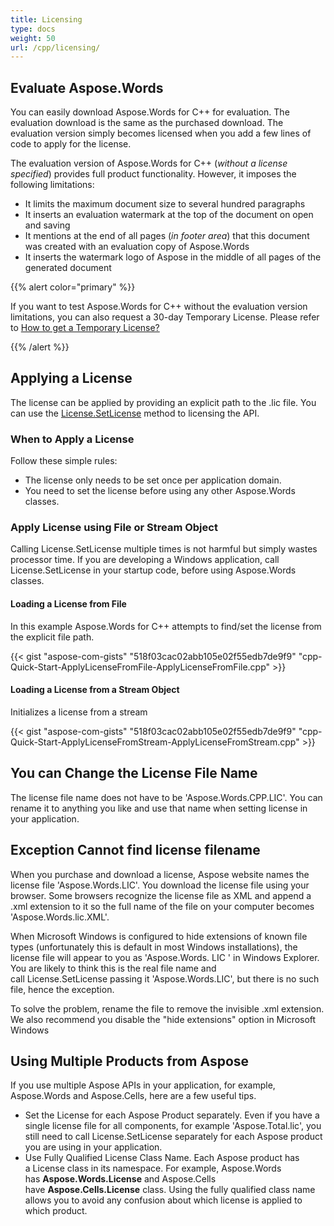 ```yaml
---
title: Licensing
type: docs
weight: 50
url: /cpp/licensing/
---
```


## **Evaluate Aspose.Words**
You can easily download Aspose.Words for C++ for evaluation. The evaluation download is the same as the purchased download. The evaluation version simply becomes licensed when you add a few lines of code to apply for the license.

The evaluation version of Aspose.Words for C++ (*without a license specified*) provides full product functionality. However, it imposes the following limitations:

- It limits the maximum document size to several hundred paragraphs
- It inserts an evaluation watermark at the top of the document on open and saving
- It mentions at the end of all pages (*in footer area*) that this document was created with an evaluation copy of Aspose.Words
- It inserts the watermark logo of Aspose in the middle of all pages of the generated document



{{% alert color="primary" %}} 

If you want to test Aspose.Words for C++ without the evaluation version limitations, you can also request a 30-day Temporary License. Please refer to [How to get a Temporary License?](https://purchase.aspose.com/temporary-license)

{{% /alert %}} 
## **Applying a License**
The license can be applied by providing an explicit path to the .lic file. You can use the [License.SetLicense](https://apireference.aspose.com/cpp/words/class/aspose.words.license/) method to licensing the API.
### **When to Apply a License**
Follow these simple rules:

- The license only needs to be set once per application domain.
- You need to set the license before using any other Aspose.Words classes.
### **Apply License using File or Stream Object**
Calling License.SetLicense multiple times is not harmful but simply wastes processor time. If you are developing a Windows application, call License.SetLicense in your startup code, before using Aspose.Words classes.
#### **Loading a License from File**
In this example Aspose.Words for C++ attempts to find/set the license from the explicit file path.

{{< gist "aspose-com-gists" "518f03cac02abb105e02f55edb7de9f9" "cpp-Quick-Start-ApplyLicenseFromFile-ApplyLicenseFromFile.cpp" >}}
#### **Loading a License from a Stream Object**
Initializes a license from a stream

{{< gist "aspose-com-gists" "518f03cac02abb105e02f55edb7de9f9" "cpp-Quick-Start-ApplyLicenseFromStream-ApplyLicenseFromStream.cpp" >}}
## **You can Change the License File Name**
The license file name does not have to be 'Aspose.Words.CPP.LIC'. You can rename it to anything you like and use that name when setting license in your application.
## **Exception Cannot find license filename**
When you purchase and download a license, Aspose website names the license file 'Aspose.Words.LIC'. You download the license file using your browser. Some browsers recognize the license file as XML and append a .xml extension to it so the full name of the file on your computer becomes 'Aspose.Words.lic.XML'.

When Microsoft Windows is configured to hide extensions of known file types (unfortunately this is default in most Windows installations), the license file will appear to you as 'Aspose.Words. LIC ' in Windows Explorer. You are likely to think this is the real file name and call License.SetLicense passing it 'Aspose.Words.LIC', but there is no such file, hence the exception.

To solve the problem, rename the file to remove the invisible .xml extension. We also recommend you disable the "hide extensions" option in Microsoft Windows
## **Using Multiple Products from Aspose**
If you use multiple Aspose APIs in your application, for example, Aspose.Words and Aspose.Cells, here are a few useful tips.

- Set the License for each Aspose Product separately. Even if you have a single license file for all components, for example 'Aspose.Total.lic', you still need to call License.SetLicense separately for each Aspose product you are using in your application.
- Use Fully Qualified License Class Name. Each Aspose product has a License class in its namespace. For example, Aspose.Words has **Aspose.Words.License** and Aspose.Cells have **Aspose.Cells.License** class. Using the fully qualified class name allows you to avoid any confusion about which license is applied to which product.





